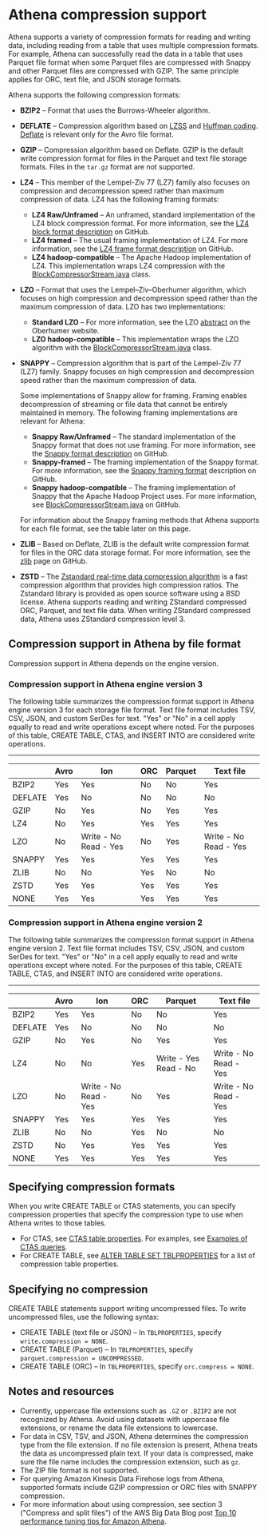 # Athena compression support<a name="compression-formats"></a>

Athena supports a variety of compression formats for reading and writing data, including reading from a table that uses multiple compression formats\. For example, Athena can successfully read the data in a table that uses Parquet file format when some Parquet files are compressed with Snappy and other Parquet files are compressed with GZIP\. The same principle applies for ORC, text file, and JSON storage formats\.

Athena supports the following compression formats:
+ **BZIP2** – Format that uses the Burrows\-Wheeler algorithm\.
+ **DEFLATE** – Compression algorithm based on [LZSS](https://en.wikipedia.org/wiki/Lempel%E2%80%93Ziv%E2%80%93Storer%E2%80%93Szymanski) and [Huffman coding](https://en.wikipedia.org/wiki/Huffman_coding)\. [Deflate](https://en.wikipedia.org/wiki/Deflate) is relevant only for the Avro file format\.
+ **GZIP** – Compression algorithm based on Deflate\. GZIP is the default write compression format for files in the Parquet and text file storage formats\. Files in the `tar.gz` format are not supported\.
+ **LZ4** – This member of the Lempel\-Ziv 77 \(LZ7\) family also focuses on compression and decompression speed rather than maximum compression of data\. LZ4 has the following framing formats:
  + **LZ4 Raw/Unframed** – An unframed, standard implementation of the LZ4 block compression format\. For more information, see the [LZ4 block format description](https://github.com/lz4/lz4/blob/dev/doc/lz4_Block_format.md) on GitHub\.
  + **LZ4 framed** – The usual framing implementation of LZ4\. For more information, see the [LZ4 frame format description](https://github.com/lz4/lz4/blob/dev/doc/lz4_Frame_format.md) on GitHub\.
  + **LZ4 hadoop\-compatible** – The Apache Hadoop implementation of LZ4\. This implementation wraps LZ4 compression with the [BlockCompressorStream\.java](https://github.com/apache/hadoop/blob/f67237cbe7bc48a1b9088e990800b37529f1db2a/hadoop-common-project/hadoop-common/src/main/java/org/apache/hadoop/io/compress/BlockCompressorStream.java) class\.
+ **LZO** – Format that uses the Lempel–Ziv–Oberhumer algorithm, which focuses on high compression and decompression speed rather than the maximum compression of data\. LZO has two implementations:
  + **Standard LZO** – For more information, see the LZO [abstract](http://www.oberhumer.com/opensource/lzo/#abstract) on the Oberhumer website\.
  + **LZO hadoop\-compatible** – This implementation wraps the LZO algorithm with the [BlockCompressorStream\.java](https://github.com/apache/hadoop/blob/f67237cbe7bc48a1b9088e990800b37529f1db2a/hadoop-common-project/hadoop-common/src/main/java/org/apache/hadoop/io/compress/BlockCompressorStream.java) class\.
+ **SNAPPY** – Compression algorithm that is part of the Lempel\-Ziv 77 \(LZ7\) family\. Snappy focuses on high compression and decompression speed rather than the maximum compression of data\.

  Some implementations of Snappy allow for framing\. Framing enables decompression of streaming or file data that cannot be entirely maintained in memory\. The following framing implementations are relevant for Athena:
  + **Snappy Raw/Unframed** – The standard implementation of the Snappy format that does not use framing\. For more information, see the [Snappy format description](https://github.com/google/snappy/blob/master/format_description.txt) on GitHub\.
  + **Snappy\-framed** – The framing implementation of the Snappy format\. For more information, see the [Snappy framing format](https://github.com/google/snappy/blob/master/framing_format.txt) description on GitHub\.
  + **Snappy hadoop\-compatible** – The framing implementation of Snappy that the Apache Hadoop Project uses\. For more information, see [BlockCompressorStream\.java](https://github.com/apache/hadoop/blob/f67237cbe7bc48a1b9088e990800b37529f1db2a/hadoop-common-project/hadoop-common/src/main/java/org/apache/hadoop/io/compress/BlockCompressorStream.java) on GitHub\.

  For information about the Snappy framing methods that Athena supports for each file format, see the table later on this page\.
+ **ZLIB** – Based on Deflate, ZLIB is the default write compression format for files in the ORC data storage format\. For more information, see the [zlib](https://github.com/madler/zlib) page on GitHub\.
+  **ZSTD** – The [Zstandard real\-time data compression algorithm](http://facebook.github.io/zstd/) is a fast compression algorithm that provides high compression ratios\. The Zstandard library is provided as open source software using a BSD license\. Athena supports reading and writing ZStandard compressed ORC, Parquet, and text file data\. When writing ZStandard compressed data, Athena uses ZStandard compression level 3\. 

## Compression support in Athena by file format<a name="compression-support-by-file-format"></a>

Compression support in Athena depends on the engine version\.

### Compression support in Athena engine version 3<a name="compression-support-by-file-format-v3"></a>

The following table summarizes the compression format support in Athena engine version 3 for each storage file format\. Text file format includes TSV, CSV, JSON, and custom SerDes for text\. "Yes" or "No" in a cell apply equally to read and write operations except where noted\. For the purposes of this table, CREATE TABLE, CTAS, and INSERT INTO are considered write operations\.


****  

|  | Avro | Ion | ORC | Parquet | Text file | 
| --- | --- | --- | --- | --- | --- | 
| BZIP2 | Yes | Yes | No | No | Yes | 
| DEFLATE | Yes | No | No | No | No | 
| GZIP | No | Yes | No | Yes | Yes | 
| LZ4 | No | Yes | Yes | Yes | Yes | 
| LZO | No |  Write \- No Read \- Yes  | No | Yes |  Write \- No Read \- Yes  | 
| SNAPPY | Yes | Yes | Yes | Yes | Yes | 
| ZLIB | No | No | Yes | No | No | 
| ZSTD | Yes | Yes | Yes | Yes | Yes | 
| NONE | Yes | Yes | Yes | Yes | Yes | 

### Compression support in Athena engine version 2<a name="compression-support-by-file-format-v2"></a>

The following table summarizes the compression format support in Athena engine version 2\. Text file format includes TSV, CSV, JSON, and custom SerDes for text\. "Yes" or "No" in a cell apply equally to read and write operations except where noted\. For the purposes of this table, CREATE TABLE, CTAS, and INSERT INTO are considered write operations\.


****  

|  | Avro | Ion | ORC | Parquet | Text file | 
| --- | --- | --- | --- | --- | --- | 
| BZIP2 | Yes | Yes | No | No | Yes | 
| DEFLATE | Yes | No | No | No | No | 
| GZIP | No | Yes | No | Yes | Yes | 
| LZ4 | No | No | Yes |  Write \- Yes Read \- No  |  Write \- No Read \- Yes  | 
| LZO | No |  Write \- No Read \- Yes  | No | Yes |  Write \- No Read \- Yes  | 
| SNAPPY | Yes | Yes | Yes | Yes | Yes | 
| ZLIB | No | No | Yes | No | No | 
| ZSTD | No | Yes | Yes | Yes | Yes | 
| NONE | Yes | Yes | Yes | Yes | Yes | 

## Specifying compression formats<a name="compression-support-specifying-compression-formats"></a>

When you write CREATE TABLE or CTAS statements, you can specify compression properties that specify the compression type to use when Athena writes to those tables\.
+ For CTAS, see [CTAS table properties](create-table-as.md#ctas-table-properties)\. For examples, see [Examples of CTAS queries](ctas-examples.md)\.
+ For CREATE TABLE, see [ALTER TABLE SET TBLPROPERTIES](alter-table-set-tblproperties.md) for a list of compression table properties\.

## Specifying no compression<a name="compression-support-specifying-no-compression"></a>

CREATE TABLE statements support writing uncompressed files\. To write uncompressed files, use the following syntax: 
+ CREATE TABLE \(text file or JSON\) – In `TBLPROPERTIES`, specify `write.compression = NONE`\.
+ CREATE TABLE \(Parquet\) – In `TBLPROPERTIES`, specify `parquet.compression = UNCOMPRESSED`\.
+ CREATE TABLE \(ORC\) – In `TBLPROPERTIES`, specify `orc.compress = NONE`\.

## Notes and resources<a name="compression-support-notes-and-resources"></a>
+ Currently, uppercase file extensions such as `.GZ` or `.BZIP2` are not recognized by Athena\. Avoid using datasets with uppercase file extensions, or rename the data file extensions to lowercase\.
+ For data in CSV, TSV, and JSON, Athena determines the compression type from the file extension\. If no file extension is present, Athena treats the data as uncompressed plain text\. If your data is compressed, make sure the file name includes the compression extension, such as `gz`\.
+ The ZIP file format is not supported\.
+ For querying Amazon Kinesis Data Firehose logs from Athena, supported formats include GZIP compression or ORC files with SNAPPY compression\.
+ For more information about using compression, see section 3 \("Compress and split files"\) of the AWS Big Data Blog post [Top 10 performance tuning tips for Amazon Athena](http://aws.amazon.com/blogs/big-data/top-10-performance-tuning-tips-for-amazon-athena/)\.